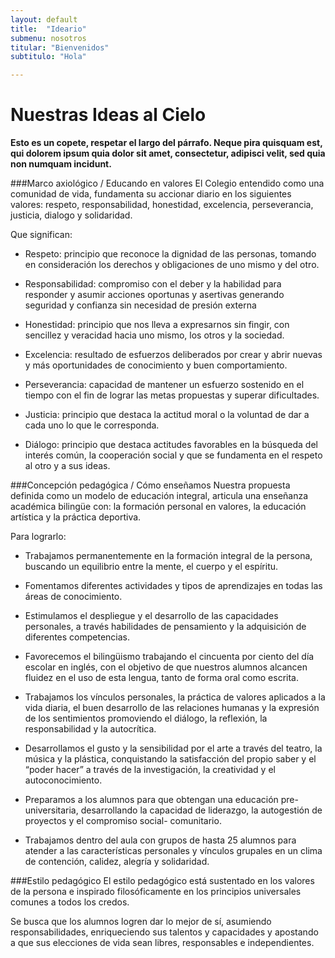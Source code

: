 ```yaml
---
layout: default
title:  "Ideario"
submenu: nosotros
titular: "Bienvenidos"
subtitulo: "Hola"

---
```


# Nuestras Ideas al Cielo
 
**Esto es un copete, respetar el largo del párrafo. Neque pira quisquam est, qui dolorem ipsum quia dolor sit amet, consectetur, adipisci velit, sed quia non numquam incidunt.**


###Marco axiológico / Educando en valores 
El Colegio entendido como una comunidad de vida, fundamenta su accionar diario en los siguientes valores: respeto, responsabilidad, honestidad, excelencia, perseverancia, justicia, dialogo y solidaridad.

Que significan: 

- Respeto: principio que reconoce la dignidad de las personas, tomando en consideración los derechos y obligaciones de uno mismo y del otro. 

- Responsabilidad: compromiso con el deber y la habilidad para responder y asumir acciones oportunas y asertivas generando seguridad y confianza sin necesidad de presión externa 

- Honestidad: principio que nos lleva a expresarnos sin fingir, con sencillez y veracidad hacia uno mismo, los otros y la sociedad. 

- Excelencia: resultado de esfuerzos deliberados por crear y abrir nuevas y más oportunidades de conocimiento y buen comportamiento. 

- Perseverancia: capacidad de mantener un esfuerzo sostenido en el tiempo con el fin de lograr las metas propuestas y superar dificultades.

- Justicia: principio que destaca la actitud moral o la voluntad de dar a cada uno lo que le corresponda. 

- Diálogo: principio que destaca actitudes favorables en la búsqueda del interés común, la cooperación social y que se fundamenta en el respeto al otro y a sus ideas. 


###Concepción pedagógica / Cómo enseñamos 
Nuestra propuesta definida como un modelo de educación integral, articula una enseñanza académica bilingüe con: la formación personal en valores, la educación artística y la práctica deportiva.

Para lograrlo: 

- Trabajamos permanentemente en la formación integral de la persona, buscando un equilibrio entre la mente, el cuerpo y el espíritu. 

- Fomentamos diferentes actividades y tipos de aprendizajes en todas las áreas de conocimiento. 

- Estimulamos el despliegue y el desarrollo de las capacidades personales, a través habilidades de pensamiento y la adquisición de diferentes competencias. 

- Favorecemos el bilingüismo trabajando el cincuenta por ciento del día escolar en inglés, con el objetivo de que nuestros alumnos alcancen fluidez en el uso de esta lengua, tanto de forma oral como escrita. 

- Trabajamos los vínculos personales, la práctica de valores aplicados a la vida diaria, el buen desarrollo de las relaciones humanas y la expresión de los sentimientos promoviendo el diálogo, la reflexión, la responsabilidad y la autocrítica. 

- Desarrollamos el gusto y la sensibilidad por el arte a través del teatro, la música y la plástica, conquistando la satisfacción del propio saber y el “poder hacer” a través de la investigación, la creatividad y el autoconocimiento. 

- Preparamos a los alumnos para que obtengan una educación pre-universitaria, desarrollando la capacidad de liderazgo, la autogestión de proyectos y el compromiso social- comunitario. 

- Trabajamos dentro del aula con grupos de hasta 25 alumnos para atender a las características personales y vínculos grupales en un clima de contención, calidez, alegría y solidaridad. 

###Estilo pedagógico 
El estilo pedagógico está sustentado en los valores de la persona e inspirado filosóficamente en los principios universales comunes a todos los credos. 

Se busca que los alumnos logren dar lo mejor de sí, asumiendo responsabilidades, enriqueciendo sus talentos y capacidades y apostando a que sus elecciones de vida sean libres, responsables e independientes. 





